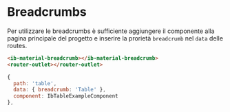 # Breadcrumbs

Per utilizzare le breadcrumbs è sufficiente aggiungere il componente alla pagina principale del progetto e inserire la prorietà `breadcrumb` nel `data` delle routes.

```html
<ib-material-breadcrumb></ib-material-breadcrumb>
<router-outlet></router-outlet>
```

```javascript
{
  path: 'table',
  data: { breadcrumb: 'Table' },
  component: IbTableExampleComponent
},
```